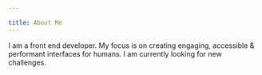 ```yaml
---

title: About Me
---
```


I am a front end developer. My focus is on creating engaging, accessible & performant interfaces for humans. I am currently looking for new challenges.
